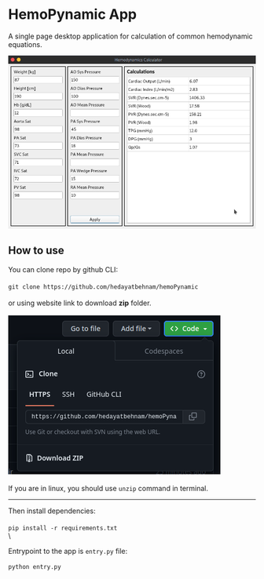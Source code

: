 # HemoPynamic App
A single page desktop application for calculation of common hemodynamic equations.

![App main window](images/hemoPynamic.png "HemoPy GUI")  

## How to use
You can clone repo by github CLI:
\
\
`git clone https://github.com/hedayatbehnam/hemoPynamic`
\
\
or using website link to download **zip** folder.
\
\
![zip download image](images/zip_download.png "zip download")
\
\
If you are in linux, you should use `unzip` command in terminal.
___
  
Then install dependencies:
\
\
`pip install -r requirements.txt`
\
\

Entrypoint to the app is `entry.py` file:    

`python entry.py`    
